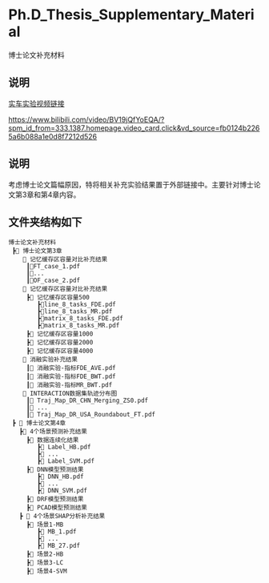 # Ph.D_Thesis_Supplementary_Material
博士论文补充材料


## 说明
[实车实验视频链接](https://www.bilibili.com/video/BV19jQfYoEQA/?spm_id_from=333.1387.homepage.video_card.click&vd_source=fb0124b2265a6b088a1e0d8f7212d526)

https://www.bilibili.com/video/BV19jQfYoEQA/?spm_id_from=333.1387.homepage.video_card.click&vd_source=fb0124b2265a6b088a1e0d8f7212d526

## 说明
考虑博士论文篇幅原因，特将相关补充实验结果置于外部链接中。主要针对博士论文第3章和第4章内容。
## 文件夹结构如下
```
博士论文补充材料
 ┣📂 博士论文第3章
    📂 记忆缓存区容量对比补充结果
     ┃📜FT_case_1.pdf
     ┃📜...
     ┃📜OF_case_2.pdf
    📂 记忆缓存区容量对比补充结果
     ┣📂 记忆缓存区容量500
        ┣📜line_8_tasks_FDE.pdf
        ┣📜line_8_tasks_MR.pdf
        ┣📜matrix_8_tasks_FDE.pdf
        ┣📜matrix_8_tasks_MR.pdf
     ┣📂 记忆缓存区容量1000
     ┣📂 记忆缓存区容量2000
     ┣📂 记忆缓存区容量4000
    📂 消融实验补充结果
     ┃📜 消融实验-指标FDE_AVE.pdf
     ┃📜 消融实验-指标FDE_BWT.pdf
     ┃📜 消融实验-指标MR_BWT.pdf
    📂 INTERACTION数据集轨迹分布图
     ┃📜 Traj_Map_DR_CHN_Merging_ZS0.pdf
     ┃📜 ...
     ┃📜 Traj_Map_DR_USA_Roundabout_FT.pdf
 ┣ 📂 博士论文第4章
   ┣📂 4个场景预测补充结果
     ┣📂 数据连续化结果
        ┣📜 Label_HB.pdf
        ┣📜 ...
        ┣📜 Label_SVM.pdf
     ┣📂 DNN模型预测结果
        ┣📜 DNN_HB.pdf
        ┣📜 ...
        ┣📜 DNN_SVM.pdf
     ┣📂 DRF模型预测结果
     ┣📂 PCAD模型预测结果
   ┣ 📂 4个场景SHAP分析补充结果
     ┣📂 场景1-MB
        ┣📜 MB_1.pdf
        ┣📜 ...
        ┣📜 MB_27.pdf
     ┣📂 场景2-HB
     ┣📂 场景3-LC
     ┣📂 场景4-SVM
```